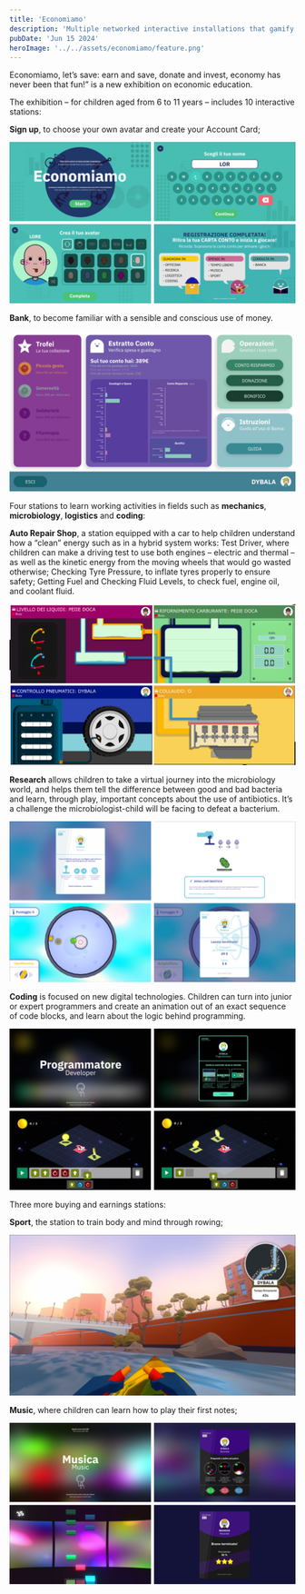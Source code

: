 ```yaml
---
title: 'Economiamo'
description: 'Multiple networked interactive installations that gamify economy education.'
pubDate: 'Jun 15 2024'
heroImage: '../../assets/economiamo/feature.png'
---
```


Economiamo, let’s save: earn and save, donate and invest, economy has never been that fun!” is a new exhibition on economic education.

The exhibition – for children aged from 6 to 11 years – includes 10 interactive stations:

**Sign up**, to choose your own avatar and create your Account Card;  

![](../../assets/economiamo/registrazione.png)

**Bank**, to become familiar with a sensible and conscious use of money.

![](../../assets/economiamo/banca.png)

Four stations to learn working activities in fields such as **mechanics**, **microbiology**, **logistics** and **coding**: 

**Auto Repair Shop**, a station equipped with a car to help children understand how a “clean” energy such as in a hybrid system works: Test Driver, where children can make a driving test to use both engines – electric and thermal – as well as the kinetic energy from the moving wheels that would go wasted otherwise; Checking Tyre Pressure, to inflate tyres properly to ensure safety; Getting Fuel and Checking Fluid Levels, to check fuel, engine oil, and coolant fluid.

![](../../assets/economiamo/macchina.png)

**Research** allows children to take a virtual journey into the microbiology world, and helps them tell the difference between good and bad bacteria and learn, through play, important concepts about the use of antibiotics. It’s a challenge the microbiologist-child will be facing to defeat a bacterium.

![](../../assets/economiamo/ricercatore.png)

**Coding** is focused on new digital technologies. Children can turn into junior or expert programmers and create an animation out of an exact sequence of code blocks, and learn about the logic behind programming.

![](../../assets/economiamo/programmatore.png)


Three more buying and earnings stations:

**Sport**, the station to train body and mind through rowing;

![](../../assets/economiamo/canoa.png)


**Music**, where children can learn how to play their first notes;

![](../../assets/economiamo/musica.png)


